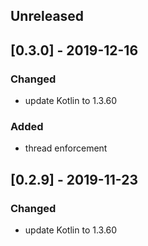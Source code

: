 ## Unreleased

## [0.3.0] - 2019-12-16

### Changed
 - update Kotlin to 1.3.60

### Added
 - thread enforcement

## [0.2.9] - 2019-11-23

### Changed 
 - update Kotlin to 1.3.60
